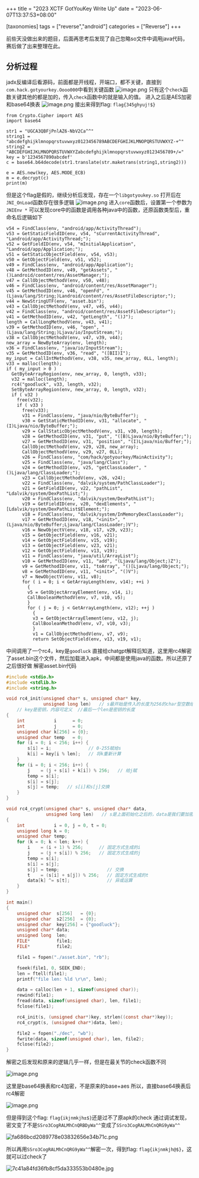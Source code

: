 +++
title = "2023 XCTF GotYouKey Write Up"
date = "2023-06-07T13:37:53+08:00"

[taxonomies]
tags = ["reverse","android"]
categories = ["Reverse"]
+++

前些天没做出来的题目，后面再思考后发现了自己忽略so文件中调用java代码，赛后做了出来整理在此。

<!-- more -->


## 分析过程

jadx反编译后看源码，前面都是开线程，开端口，都不关键，直接到`com.hack.gotyourkey.Oooo000`中看到关键函数
![image.png](https://raw.githubusercontent.com/Military-axe/imgtable/main/202306071519119.png)
只有这个`check`函数关键其他的都是加的，传入`check`函数中的就是输入的值。
进入之后是AES加密和base64换表
![image.png](https://raw.githubusercontent.com/Military-axe/imgtable/main/202306071519871.png)
接出来得到flag: `flag{345ghyuj!$}`

```shell
from Crypto.Cipher import AES
import base64

str1 = "UGCA3QBFjPnlAZ6-NbV2Ca^^"
string1 = "abcdefghijklmnopqrstuvwxyz0123456789ABCDEFGHIJKLMNOPQRSTUVWXYZ-+^"
string2 = "ABCDEFGHIJKLMNOPQRSTUVWXYZabcdefghijklmnopqrstuvwxyz0123456789+/="
key = b'1234567890abcdef'
c = base64.b64decode(str1.translate(str.maketrans(string1,string2)))

e = AES.new(key, AES.MODE_ECB)
m = e.decrypt(c)
print(m)
```

但是这个flag是假的，继续分析后发现，存在一个`libgotyoukey.so`
打开后在`JNI_OnLoad`函数存在很多逻辑
![image.png](https://raw.githubusercontent.com/Military-axe/imgtable/main/202306071519549.png)
进入`core`函数后，设置第一个参数为`JNIEnv *`
可以发现core中的函数是调用各种java中的函数，还原函数类型后，重命名后逻辑如下

```basic
v54 = FindClass(env, "android/app/ActivityThread");
v53 = GetStaticFieldID(env, v54, "sCurrentActivityThread", "Landroid/app/ActivityThread;");
v52 = GetFieldID(env, v54, "mInitialApplication", "Landroid/app/Application;");
v51 = GetStaticObjectField(env, v54, v53);
v50 = GetObjectField(env, v51, v52);
v49 = FindClass(env, "android/app/Application");
v48 = GetMethodID(env, v49, "getAssets", "()Landroid/content/res/AssetManager;");
v47 = CallObjectMethodV(env, v50, v48);
v46 = FindClass(env, "android/content/res/AssetManager");
v45 = GetMethodID(env, v46, "openFd", "(Ljava/lang/String;)Landroid/content/res/AssetFileDescriptor;");
v44 = NewStringUTF(env, "asset.bin");
v43 = CallObjectMethodV(env, v47, v45, v44);
v42 = FindClass(env, "android/content/res/AssetFileDescriptor");
v41 = GetMethodID(env, v42, "getLength", "()J");
length = CallLongMethodV(env, v43, v41);
v39 = GetMethodID(env, v46, "open", "(Ljava/lang/String;)Ljava/io/InputStream;");
v38 = CallObjectMethodV(env, v47, v39, v44);
new_array = NewByteArray(env, length);
v36 = FindClass(env, "java/io/InputStream");
v35 = GetMethodID(env, v36, "read", "([BII)I");
my_input = CallIntMethodV(env, v38, v35, new_array, 0LL, length);
v33 = malloc(length);
if ( my_input > 0 )
  GetByteArrayRegion(env, new_array, 0, length, v33);
  v32 = malloc(length);
  rc4("goodluck", v33, length, v32);
  SetByteArrayRegion(env, new_array, 0, length, v32);
  if ( v32 )
    free(v32);
    if ( v33 )
      free(v33);
      v31 = FindClass(env, "java/nio/ByteBuffer");
      v30 = GetStaticMethodID(env, v31, "allocate", "(I)Ljava/nio/ByteBuffer;");
      v29 = CallStaticObjectMethodV(env, v31, v30, length);
      v28 = GetMethodID(env, v31, "put", "([B)Ljava/nio/ByteBuffer;");
      v27 = GetMethodID(env, v31, "position", "(I)Ljava/nio/Buffer;");
      CallObjectMethodV(env, v29, v28, new_array);
      CallObjectMethodV(env, v29, v27, 0LL);
      v26 = FindClass(env, "com/hack/gotyourkey/MainActivity");
      v25 = FindClass(env, "java/lang/Class");
      v24 = GetMethodID(env, v25, "getClassLoader", "()Ljava/lang/ClassLoader;");
      v23 = CallObjectMethodV(env, v26, v24);
      v22 = FindClass(env, "dalvik/system/PathClassLoader");
      v21 = GetFieldID(env, v22, "pathList", "Ldalvik/system/DexPathList;");
      v20 = FindClass(env, "dalvik/system/DexPathList");
      v19 = GetFieldID(env, v20, "dexElements", "[Ldalvik/system/DexPathList$Element;");
      v18 = FindClass(env, "dalvik/system/InMemoryDexClassLoader");
      v17 = GetMethodID(env, v18, "<init>", "(Ljava/nio/ByteBuffer;Ljava/lang/ClassLoader;)V");
      v16 = NewObjectV(env, v18, v17, v29, v23);
      v15 = GetObjectField(env, v16, v21);
      v14 = GetObjectField(env, v15, v19);
      v13 = GetObjectField(env, v23, v21);
      v12 = GetObjectField(env, v13, v19);
      v11 = FindClass(env, "java/util/ArrayList");
      v10 = GetMethodID(env, v11, "add", "(Ljava/lang/Object;)Z");
      v9 = GetMethodID(env, v11, "toArray", "()[Ljava/lang/Object;");
      v8 = GetMethodID(env, v11, "<init>", "()V");
      v7 = NewObjectV(env, v11, v8);
      for ( i = 0; i < GetArrayLength(env, v14); ++i )
        {
        v5 = GetObjectArrayElement(env, v14, i);
        CallBooleanMethodV(env, v7, v10, v5);
        }
        for ( j = 0; j < GetArrayLength(env, v12); ++j )
          {
          v3 = GetObjectArrayElement(env, v12, j);
          CallBooleanMethodV(env, v7, v10, v3);
          }
          v1 = CallObjectMethodV(env, v7, v9);
          return SetObjectField(env, v13, v19, v1);
```

中间调用了一个rc4，key是`goodluck`
直接给chatgpt解释后知道，这里用rc4解密了asset.bin这个文件，然后加载进入apk，中间都是使用java的函数。所以还原了之后很好做
解密asset.bin代码

```c
#include <stdio.h>
#include <stdlib.h>
#include <string.h>

void rc4_init(unsigned char* s, unsigned char* key,
              unsigned long len)   // s最开始是传入的长度为256的char型空数组，用来存放初始化后的s
    // key是密钥，内容可定义  //最后一个len是密钥的长度
{
    int           i      = 0;
    int           j      = 0;
    unsigned char k[256] = {0};
    unsigned char temp   = 0;
    for (i = 0; i < 256; i++) {
        s[i] = i;              // 0-255赋给s
        k[i] = key[i % len];   // 将k重新计算
    }
    for (i = 0; i < 256; i++) {
        j    = (j + s[i] + k[i]) % 256;   // 给j赋
        temp = s[i];
        s[i] = s[j];
        s[j] = temp;   // s[i]和s[j]交换
    }
}

void rc4_crypt(unsigned char* s, unsigned char* data,
               unsigned long len)   // s是上面初始化之后的，data是我们要加密的数据，len是data的长度
{
    int           i = 0, j = 0, t = 0;
    unsigned long k = 0;
    unsigned char temp;
    for (k = 0; k < len; k++) {
        i    = (i + 1) % 256;      // 固定方式生成的i
        j    = (j + s[i]) % 256;   // 固定方式生成的j
        temp = s[i];
        s[i] = s[j];
        s[j] = temp;                  // 交换
        t    = (s[i] + s[j]) % 256;   // 固定方式生成的t
        data[k] ^= s[t];              // 异或运算
    }
}

int main()
{
    unsigned char  s[256]   = {0};
    unsigned char  s2[256]  = {0};
    unsigned char  key[256] = {"goodluck"};
    unsigned char* data;
    unsigned long  len;
    FILE*          file1;
    FILE*          file2;

    file1 = fopen("./asset.bin", "rb");

    fseek(file1, 0, SEEK_END);
    len = ftell(file1);
    printf("file len: %ld \r\n", len);

    data = calloc(len + 1, sizeof(unsigned char));
    rewind(file1);
    fread(data, sizeof(unsigned char), len, file1);
    fclose(file1);

    rc4_init(s, (unsigned char*)key, strlen((const char*)key));
    rc4_crypt(s, (unsigned char*)data, len);

    file2 = fopen("./dec", "wb");
    fwrite(data, sizeof(unsigned char), len, file2);
    fclose(file2);
}
```

解密之后发现和原来的逻辑几乎一样，但是在最关节的check函数不同

![image.png](https://raw.githubusercontent.com/Military-axe/imgtable/main/202306071519480.png)

这里是base64换表和rc4加密，不是原来的base+aes
所以，直接base64换表后rc4解密

![image.png](https://raw.githubusercontent.com/Military-axe/imgtable/main/202306071519880.png)

但是得到这个flag: `flag{ikjnmkjh±$}`还是过不了原apk的check
通过调试发现，密文变了不是`SSro3CogRALMhCnQRBDyWa^^`变成了`SSro3CogRALMhCnQRG9yWa^^`

![fa686bcd2089778e03832656e34b71c.png](https://raw.githubusercontent.com/Military-axe/imgtable/main/202306071519811.png)

所以再用`SSro3CogRALMhCnQRG9yWa^^`解密一次，得到flag: `flag{ikjnmkjh@$}`，这就可以过check了

![7c41a84fd36fb8cf5da333553b0480e.jpg](https://raw.githubusercontent.com/Military-axe/imgtable/main/202306071519143.jpeg)